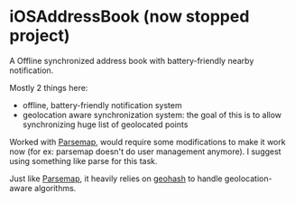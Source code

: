 iOSAddressBook (now stopped project)
===

A Offline synchronized address book with battery-friendly nearby
notification.

Mostly 2 things here:
- offline, battery-friendly notification system
- geolocation aware synchronization system: the goal of this is to allow
  synchronizing huge list of geolocated points

Worked with [Parsemap](https://github.com/OpenZilia/parsemap), would
require some modifications to make it work now (for ex: parsemap doesn't
do user management anymore). I suggest using something like parse
for this task.

Just like [Parsemap](https://github.com/OpenZilia/parsemap), it heavily
relies on [geohash](https://github.com/vitaminwater/geohash) to handle
geolocation-aware algorithms.
